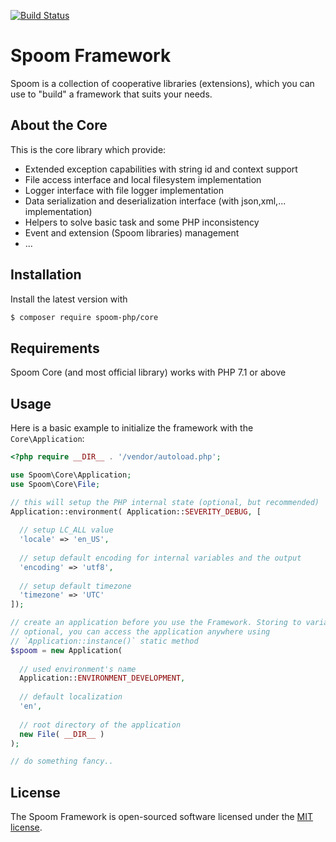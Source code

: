 [![Build Status](https://travis-ci.org/spoom-php/core.svg?branch=development)](https://travis-ci.org/spoom-php/core)  

# Spoom Framework
Spoom is a collection of cooperative libraries (extensions), which you can use to "build" a framework that suits your needs.

## About the Core
This is the core library which provide:

 * Extended exception capabilities with string id and context support
 * File access interface and local filesystem implementation
 * Logger interface with file logger implementation
 * Data serialization and deserialization interface (with json,xml,... implementation)
 * Helpers to solve basic task and some PHP inconsistency
 * Event and extension (Spoom libraries) management
 * ...
 
## Installation
Install the latest version with

```bash
$ composer require spoom-php/core
```

## Requirements
Spoom Core (and most official library) works with PHP 7.1 or above

## Usage
Here is a basic example to initialize the framework with the `Core\Application`:

```php
<?php require __DIR__ . '/vendor/autoload.php';

use Spoom\Core\Application;
use Spoom\Core\File;

// this will setup the PHP internal state (optional, but recommended)
Application::environment( Application::SEVERITY_DEBUG, [
  
  // setup LC_ALL value
  'locale' => 'en_US',
  
  // setup default encoding for internal variables and the output
  'encoding' => 'utf8',
  
  // setup default timezone
  'timezone' => 'UTC'
]);

// create an application before you use the Framework. Storing to variable is
// optional, you can access the application anywhere using
// `Application::instance()` static method
$spoom = new Application(
  
  // used environment's name
  Application::ENVIRONMENT_DEVELOPMENT,
                                        
  // default localization
  'en',
  
  // root directory of the application
  new File( __DIR__ )
);

// do something fancy..
```

## License
The Spoom Framework is open-sourced software licensed under the [MIT license](http://opensource.org/licenses/MIT).
